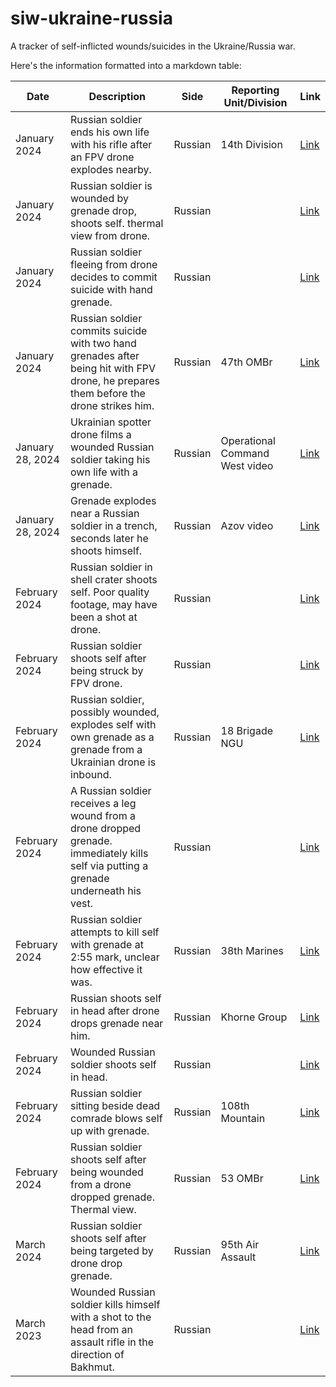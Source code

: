 # siw-ukraine-russia

A tracker of self-inflicted wounds/suicides in the Ukraine/Russia war.  

Here's the information formatted into a markdown table:

| Date       | Description                                                                                                      | Side       | Reporting Unit/Division                  | Link                                                                                           |
|------------|------------------------------------------------------------------------------------------------------------------|------------|--------------------------------|------------------------------------------------------------------------------------------------|
| January 2024 | Russian soldier ends his own life with his rifle after an FPV drone explodes nearby.                            | Russian    | 14th Division                  | [Link](https://www.reddit.com/r/UkraineRussiaReport/s/jccuOoCCNr)                             |
| January 2024 | Russian soldier is wounded by grenade drop, shoots self. thermal view from drone.                               | Russian    |                                | [Link](https://www.reddit.com/r/UkraineWarVideoReport/s/IaMVs5YXfy)                           |
| January 2024 | Russian soldier fleeing from drone decides to commit suicide with hand grenade.                                  | Russian    |                                | [Link](https://www.reddit.com/r/CombatFootage/s/B4q2wQ3N6X)                                   |
| January 2024 | Russian soldier commits suicide with two hand grenades after being hit with FPV drone, he prepares them before the drone strikes him. | Russian    | 47th OMBr                      | [Link](https://www.reddit.com/r/CombatFootage/s/sD2JqjKo4a)                                   |
| January 28, 2024 | Ukrainian spotter drone films a wounded Russian soldier taking his own life with a grenade.                     | Russian    | Operational Command West video | [Link](https://www.reddit.com/r/DroneCombat/s/EuwzWi4oki)                                      |
| January 28, 2024 | Grenade explodes near a Russian soldier in a trench, seconds later he shoots himself.                           | Russian    | Azov video                     | [Link](https://www.reddit.com/r/DroneCombat/s/XZk43bxqJq)                                      |
| February 2024 | Russian soldier in shell crater shoots self. Poor quality footage, may have been a shot at drone.               | Russian    |                                | [Link](https://www.reddit.com/r/UkraineRussiaReport/s/shlb8rrKzd)                             |
| February 2024 | Russian soldier shoots self after being struck by FPV drone.                                                    | Russian    |                                | [Link](https://www.reddit.com/r/UkraineWarVideoReport/s/PwzWQiFOAJ)                           |
| February 2024 | Russian soldier, possibly wounded, explodes self with own grenade as a grenade from a Ukrainian drone is inbound. | Russian    | 18 Brigade NGU                 | [Link](https://www.reddit.com/r/CombatFootage/s/ZFPzdmlmds)                                   |
| February 2024 | A Russian soldier receives a leg wound from a drone dropped grenade. immediately kills self via putting a grenade underneath his vest. | Russian    |                                | [Link](https://www.reddit.com/r/DroneCombat/s/7Cni9pgAsy)                                      |
| February 2024 | Russian soldier attempts to kill self with grenade at 2:55 mark, unclear how effective it was.                  | Russian    | 38th Marines                   | [Link](https://www.reddit.com/r/UkraineWarVideoReport/s/sI1EZjEMAs)                           |
| February 2024 | Russian shoots self in head after drone drops grenade near him.                                                  | Russian    | Khorne Group                   | [Link](https://www.reddit.com/r/CombatFootage/s/Dixa0Hj0uU)                                   |
| February 2024 | Wounded Russian soldier shoots self in head.                                                                    | Russian    |                                | [Link](https://www.reddit.com/r/DroneCombat/s/yNgWNKINzy)                                      |
| February 2024 | Russian soldier sitting beside dead comrade blows self up with grenade.                                         | Russian    | 108th Mountain                 | [Link](https://www.reddit.com/r/DroneCombat/s/xB1ss6aQIc)                                      |
| February 2024 | Russian soldier shoots self after being wounded from a drone dropped grenade. Thermal view.                     | Russian    | 53 OMBr                        | [Link](https://www.reddit.com/r/DroneCombat/s/upzxynSJOd)                                      |
| March 2024   | Russian soldier shoots self after being targeted by drone drop grenade.                                         | Russian    | 95th Air Assault               | [Link](https://www.reddit.com/r/DroneCombat/s/V94Lncs63R)                                      |
| March 2023   | Wounded Russian soldier kills himself with a shot to the head from an assault rifle in the direction of Bakhmut. | Russian    |                                | [Link](https://www.reddit.com/r/UkraineWarVideoReport/s/lMaHszdSy8)                           |
